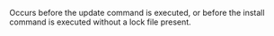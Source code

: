 Occurs before the update command is executed, or before the install command is executed without a lock file present.
